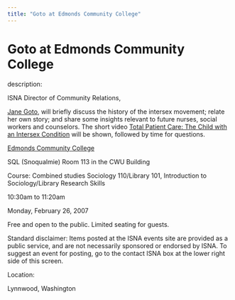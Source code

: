 ```yaml
---
title: "Goto at Edmonds Community College"
---
```


# Goto at Edmonds Community College

  
description:  
  


ISNA Director of Community Relations,  
  
[Jane Goto][1], will briefly discuss the history of the intersex movement; relate her own story; and share some insights relevant to future nurses, social workers and counselors. The short video [Total Patient Care: The Child with an Intersex Condition][2] will be shown, followed by time for questions.

  
  


[Edmonds Community College][3]  
  
SQL (Snoqualmie) Room 113 in the CWU Building  
  
Course: Combined studies Sociology 110/Library 101, Introduction to Sociology/Library Research Skills  
  
10:30am to 11:20am  
  
Monday, February 26, 2007  
  
Free and open to the public. Limited seating for guests.

  
  


Standard disclaimer: Items posted at the ISNA events site are provided as a public service, and are not necessarily sponsored or endorsed by ISNA. To suggest an event for posting, go to the contact ISNA box at the lower right side of this screen.

  


  


  
Location:  
  
Lynnwood, Washington

 [1]: /about/goto
 [2]: /videos/total_patient_care
 [3]: http://www.edcc.edu/